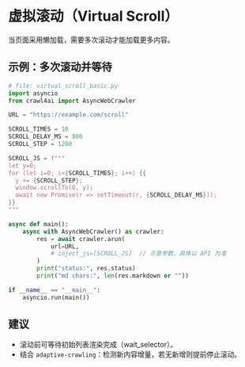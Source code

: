 # 虚拟滚动（Virtual Scroll）

当页面采用懒加载，需要多次滚动才能加载更多内容。

## 示例：多次滚动并等待

```python
# file: virtual_scroll_basic.py
import asyncio
from crawl4ai import AsyncWebCrawler

URL = "https://example.com/scroll"

SCROLL_TIMES = 10
SCROLL_DELAY_MS = 800
SCROLL_STEP = 1200

SCROLL_JS = f"""
let y=0;
for (let i=0; i<{SCROLL_TIMES}; i++) {{
  y += {SCROLL_STEP};
  window.scrollTo(0, y);
  await new Promise(r => setTimeout(r, {SCROLL_DELAY_MS}));
}}
"""

async def main():
    async with AsyncWebCrawler() as crawler:
        res = await crawler.arun(
            url=URL,
            # inject_js=[SCROLL_JS]  // 示意参数，具体以 API 为准
        )
        print("status:", res.status)
        print("md chars:", len(res.markdown or ""))

if __name__ == "__main__":
    asyncio.run(main())
```

## 建议

- 滚动前可等待初始列表渲染完成（wait_selector）。
- 结合 `adaptive-crawling`：检测新内容增量，若无新增则提前停止滚动。
